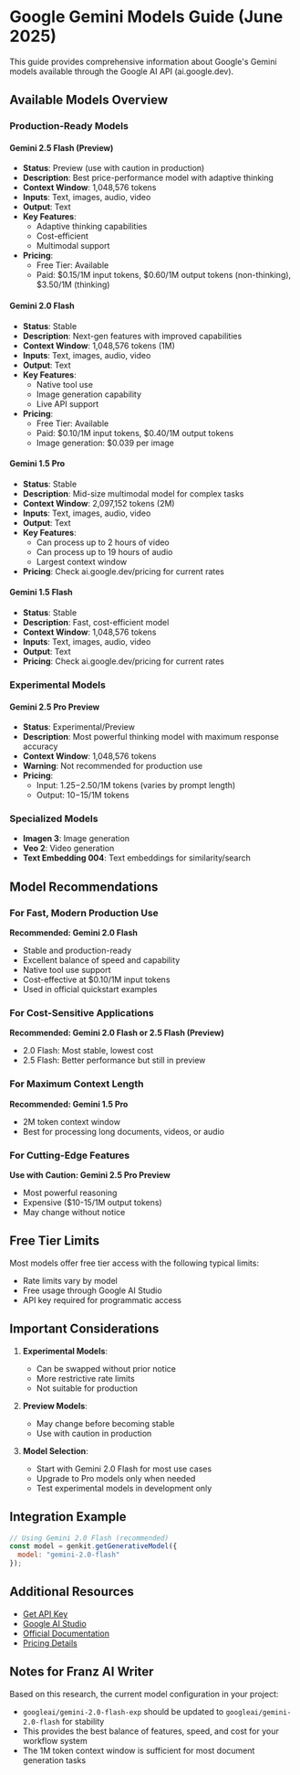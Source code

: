 # Google Gemini Models Guide (June 2025)

This guide provides comprehensive information about Google's Gemini models available through the Google AI API (ai.google.dev).

## Available Models Overview

### Production-Ready Models

#### Gemini 2.5 Flash (Preview)
- **Status**: Preview (use with caution in production)
- **Description**: Best price-performance model with adaptive thinking
- **Context Window**: 1,048,576 tokens
- **Inputs**: Text, images, audio, video
- **Output**: Text
- **Key Features**: 
  - Adaptive thinking capabilities
  - Cost-efficient
  - Multimodal support
- **Pricing**:
  - Free Tier: Available
  - Paid: $0.15/1M input tokens, $0.60/1M output tokens (non-thinking), $3.50/1M (thinking)

#### Gemini 2.0 Flash
- **Status**: Stable
- **Description**: Next-gen features with improved capabilities
- **Context Window**: 1,048,576 tokens (1M)
- **Inputs**: Text, images, audio, video
- **Output**: Text
- **Key Features**:
  - Native tool use
  - Image generation capability
  - Live API support
- **Pricing**:
  - Free Tier: Available
  - Paid: $0.10/1M input tokens, $0.40/1M output tokens
  - Image generation: $0.039 per image

#### Gemini 1.5 Pro
- **Status**: Stable
- **Description**: Mid-size multimodal model for complex tasks
- **Context Window**: 2,097,152 tokens (2M)
- **Inputs**: Text, images, audio, video
- **Output**: Text
- **Key Features**:
  - Can process up to 2 hours of video
  - Can process up to 19 hours of audio
  - Largest context window
- **Pricing**: Check ai.google.dev/pricing for current rates

#### Gemini 1.5 Flash
- **Status**: Stable
- **Description**: Fast, cost-efficient model
- **Context Window**: 1,048,576 tokens
- **Inputs**: Text, images, audio, video
- **Output**: Text
- **Pricing**: Check ai.google.dev/pricing for current rates

### Experimental Models

#### Gemini 2.5 Pro Preview
- **Status**: Experimental/Preview
- **Description**: Most powerful thinking model with maximum response accuracy
- **Context Window**: 1,048,576 tokens
- **Warning**: Not recommended for production use
- **Pricing**:
  - Input: $1.25-$2.50/1M tokens (varies by prompt length)
  - Output: $10-$15/1M tokens

### Specialized Models

- **Imagen 3**: Image generation
- **Veo 2**: Video generation
- **Text Embedding 004**: Text embeddings for similarity/search

## Model Recommendations

### For Fast, Modern Production Use

**Recommended: Gemini 2.0 Flash**
- Stable and production-ready
- Excellent balance of speed and capability
- Native tool use support
- Cost-effective at $0.10/1M input tokens
- Used in official quickstart examples

### For Cost-Sensitive Applications

**Recommended: Gemini 2.0 Flash or 2.5 Flash (Preview)**
- 2.0 Flash: Most stable, lowest cost
- 2.5 Flash: Better performance but still in preview

### For Maximum Context Length

**Recommended: Gemini 1.5 Pro**
- 2M token context window
- Best for processing long documents, videos, or audio

### For Cutting-Edge Features

**Use with Caution: Gemini 2.5 Pro Preview**
- Most powerful reasoning
- Expensive ($10-15/1M output tokens)
- May change without notice

## Free Tier Limits

Most models offer free tier access with the following typical limits:
- Rate limits vary by model
- Free usage through Google AI Studio
- API key required for programmatic access

## Important Considerations

1. **Experimental Models**: 
   - Can be swapped without prior notice
   - More restrictive rate limits
   - Not suitable for production

2. **Preview Models**:
   - May change before becoming stable
   - Use with caution in production

3. **Model Selection**:
   - Start with Gemini 2.0 Flash for most use cases
   - Upgrade to Pro models only when needed
   - Test experimental models in development only

## Integration Example

```javascript
// Using Gemini 2.0 Flash (recommended)
const model = genkit.getGenerativeModel({ 
  model: "gemini-2.0-flash" 
});
```

## Additional Resources

- [Get API Key](https://aistudio.google.com/apikey)
- [Google AI Studio](https://aistudio.google.com)
- [Official Documentation](https://ai.google.dev/gemini-api/docs)
- [Pricing Details](https://ai.google.dev/pricing)

## Notes for Franz AI Writer

Based on this research, the current model configuration in your project:
- `googleai/gemini-2.0-flash-exp` should be updated to `googleai/gemini-2.0-flash` for stability
- This provides the best balance of features, speed, and cost for your workflow system
- The 1M token context window is sufficient for most document generation tasks